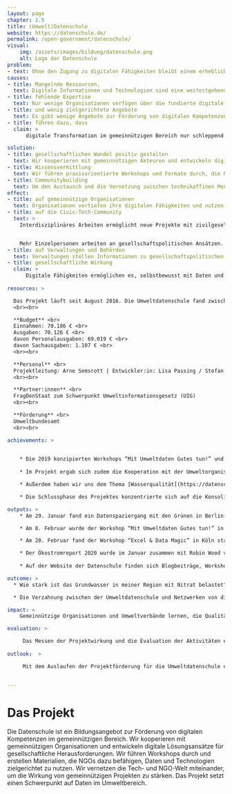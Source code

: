 ```yaml
---
layout: page
chapter: 2.5
title: (Umwelt)Datenschule
website: https://datenschule.de/
permalink: /open-government/datenschule/
visual:
    img: /assets/images/bildung/datenschule.png
    alt: Logo der Datenschule
problem:
- text: Ohne den Zugang zu digitalen Fähigkeiten bleibt einem erheblichen Teil der Bevölkerung die Teilhabe an öffentlichen Diskursen erschwert – dies verhindert nicht zuletzt auch die Wahrnehmung von Menschenrechten.
causes:
- title: Mangelnde Ressourcen,
  text: Digitale Informationen und Technologien sind eine weitestgehend ungenutzte Ressource in zivilgesellschaftlichen Organisationen.
- title: fehlende Expertise
  text: Nur wenige Organisationen verfügen über die fundierte digitale Expertise und die Tools, um aussagekräftige Erkenntnisse aus Daten zu ziehen und ihre Anliegen mit Beweisen zu belegen.
- title: und wenig zielgerichtete Angebote
  text: Es gibt wenige Angebote zur Förderung von digitalen Kompetenzen bei Erwachsenen im gemeinnützigen Bereich, die die Diversität und Organisationsstrukturen berücksichtigen.
- title: führen dazu, dass
  claim: >
      digitale Transformation im gemeinnützigen Bereich nur schleppend stattfindet. Zivilgesellschaftliche Organisationen können die Potenziale der Digitalisierung nicht ausreichend nutzen und sind mit den neuen Veränderungsprozessen oft überfordert.

solution:
- title: gesellschaftlichen Wandel positiv gestalten
  text: Wir kooperieren mit gemeinnützigen Akteuren und entwickeln digitale Lösungsansätze und Tools für gesellschaftliche Herausforderungen. Damit möchten wir Debatten anstoßen und neue Narrative für bestehende Herausforderungen schaffen.
- title: Wissensvermittlung
  text: Wir führen praxisorientierte Workshops und Formate durch, die NGOs dazu befähigen, Daten und Technologien zielgerichtet zu nutzen. Erkenntnisse aus den Projekten, Lernmaterialien und Best Practices werden frei zur Verfügung gestellt.
- title: Communitybuilding
  text: Um den Austausch und die Vernetzung zwischen technikaffinen Menschen und gesellschaftspolitischen Organisationen zu fördern, organisieren wir Veranstaltungen und setzen mit Partnern sowie unserer Community verschiedene Projekte um.
effect:
- title: auf gemeinnützige Organisationen
  text: Organisationen vertiefen ihre digitalen Fähigkeiten und nutzen digitale Informationen und Tools selbstbewusst bei der Planung und Umsetzung ihrer Projekte und Anliegen.
- title: auf die Civic-Tech-Community
  text: >
    Interdisziplinäres Arbeiten ermöglicht neue Projekte mit zivilgesellschaftlichen Fragestellungen und Themen.


    Mehr Einzelpersonen arbeiten an gesellschaftspolitischen Ansätzen.
- title: auf Verwaltungen und Behörden
  text: Verwaltungen stellen Informationen zu gesellschaftspolitischen Themen besser aufbereitet zur Verfügung und fördern damit Transparenz und Rechenschaftspflicht.
- title: gesellschaftliche Wirkung
  claim: >
      Digitale Fähigkeiten ermöglichen es, selbstbewusst mit Daten und Technologien umzugehen. Durch den mündigen und reflektierten Umgang mit Daten und Technologien werden öffentliche Debatten informierter und faktenbasiert geführt. Digitale Fähigkeiten stärken die Mitsprache und Teilhabe der Gesellschaft an politischen Entscheidungen und damit die politischen Partizipation insgesamt.
      
resources: >

  Das Projekt läuft seit August 2016. Die Umweltdatenschule fand zwischen April 2019 und September 2020 statt.
  <br><br>

  **Budget** <br>
  Einnahmen: 70.186 € <br>
  Ausgaben: 70.126 € <br>
  davon Personalausgaben: 69.019 € <br>
  davon Sachausgaben: 1.107 € <br>
  <br><br>

  **Personal** <br>
  Projektleitung: Arne Semsrott | Entwickler:in: Lisa Passing / Stefan Wehrmeyer| Projektmanager: Maximilian Voigt
  <br><br>

  **Partner:innen** <br>
  FragDenStaat zum Schwerpunkt Umweltinformationsgesetz (UIG)
  <br><br>

  **Förderung** <br>
  Umweltbundesamt
  <br><br>

achievements: >
    

    * Die 2019 konzipierten Workshops “Mit Umweltdaten Gutes tun!” und “Excel & Data Magic” wurden in diesem Jahr weiter durchgeführt. Darüber hinaus nutzte die OKF DE weitere Gelegenheiten, die Themen der Umweltdatenschule einer Öffentlichkeit zugänglich zu machen, z.B. bei einem Datenspaziergang. 
    
    * Im Projekt ergab sich zudem die Kooperation mit der Umweltorganisation Robin Wood, mit der die OKF eine datenbasierte Publikation gemeinsam auf den Weg gebracht: der [Ökostromreport 2020](https://datenschule.de/blog/2020/01/Hintergr%C3%BCnde-zum-%C3%96kostrombericht-2020/). 

    * Außerdem haben wir uns dem Thema [Wasserqualität](https://datenschule.de/blog/2020/03/Wasserqualit%C3%A4t-messen-wir-starten-Projekt-OpenWaterData/) gewidmet. Mit der globalen Erwärmung und dem industriellen Wirtschaften steigt die Belastung der Wasservorkommen. Diese frühzeitig zu erkennen ist eine wichtige Maßnahme. Kollaborativ gesammelte und offene Daten können dabei helfen. Wir haben einen Testaufbau entwickelt, mit dem Akteur:innen selbstständig Daten zur Wasserqualität erheben und in einer zentralen Datenbank speichern können. 

    * Die Schlussphase des Projektes konzentrierte sich auf die Konsolidierung der erstellten Materialien und der Öffentlichkeitsarbeit in Form von Blogbeiträgen, Social Media Aktivitäten und Datenbereitstellungen.

outputs: >
    * Am 29. Januar fand ein Datenspaziergang mit den Grünen in Berlin-Mitte statt. 

    * Am 8. Februar wurde der Workshop “Mit Umweltdaten Gutes tun!” in der machBar in Potsdam durchgeführt. 

    * Am 20. Februar fand der Workshop “Excel & Data Magic” in Köln statt. 

    * Der Ökostromreport 2020 wurde im Januar zusammen mit Robin Wood veröffentlicht. Der Bericht vergleicht Ökostromanbieter in Bezug auf wirtschaftliche Verflechtungen zu Unternehmen der Kohle- und Atomenergie sowie auf ihr Engagement für eine nachhaltige Energiewende. Der Report soll Verbraucher:innen eine Hilfestellung bei der Auswahl eines Stromanbieters sowie mehr Transparenz über den Markt geben. Gemeinsam mit Robin Wood wurden Ökostromtarife recherchiert und bewertet. Die Basis des Berichtes bilden Daten, die im Rahmen des Projektes zusammengetragen wurden ([Datensätze](https://github.com/Datenschule/oekostromreport-data/tree/gh-pages/assets/data)). Mit [North Data](https://www.northdata.de/) lassen sich beispielsweise wirtschaftliche Verflechtungen von Unternehmen analysieren, die über Pflichtveröffentlichungen, z.B. durch die Bekanntmachungen des Handelsregisters, einsehbar sind. Allerdings sind die grundlegenden sowie die aufbereiteten Daten keine Open Data. Einige der Daten stehen über [OffeneRegister.de](https://offeneregister.de/) zur Verfügung. Andere Quellen, besonders, wenn es um die Beteiligungen von Städten oder Kommunen an Unternehmen oder Kraftwerken geht, sind die Beteiligungsberichte. Hier muss die jeweilige Stadt oder der Kreis jährlich auflisten, in welche Bereiche investiert wurde. Der Ökostromreport 2020 ist aus unserer Sicht ein sehr gelungenes Praxisbeispiel für die Anwendung von Daten im Umweltbereich.
    
    * Auf der Website der Datenschule finden sich Blogbeiträge, Workshopmaterialien, Veranstaltungshinweise, Publikationen und sonstige Texte zum Thema Umwelt und Daten. Öffentlichkeitsarbeit wurde zudem über den Twitter-Account der Datenschule (@datenschule) betrieben. Dieser Account hat ca. 1.300 Follower und trug zur bundesweiten Verbreitung der Inhalte bei. Inhaltlich passende Inhalte wurden außerdem über die Twitter-Kanäle der OKF (@okfde), Code for Germany (@codeforde) und edulabs.de (@edulabsde) verbreitet.

outcome: >
  * Wie stark ist das Grundwasser in meiner Region mit Nitrat belastet? Welche Insektenarten sind in Deutschland am stärksten vom Aussterben bedroht? Mit diesen Fragen war die Umweltdatenschule gestartet. Aus unserer Sicht wurden die Ziele der Umweltdatenschule erreicht: Wissen und Kompetenzen wurden an Umweltorganisationen vermittelt, um die zunehmend zugänglichen digitalisierten Umweltdaten mit gesellschaftspolitischer Relevanz für ihre Kampagnenarbeit oder Strategieentwicklung zu nutzen. Umweltorganisationen sind nach Absolvierung der Workshops in der Lage, eigene erfolgreiche datengetriebene Projekte zu entwickeln, dabei digitales Ehrenamt zu fördern und zu nutzen und nach ethischen Prinzipien in der digitalen Arbeit offenes Wissen für dauerhafte Innovationskraft nachhaltig stärken. Entwickelte Materialien werden der Allgemeinheit zur Nachahmung zur Verfügung gestellt.

  * Die Verzahnung zwischen der Umweltdatenschule und Netzwerken von digitalen Ehrenamtlichen der OKF DE hat sehr gut funktioniert. Ehrenamtliche aus den OKF-Projekten Code for Germany und Jugend hackt haben an der Erstellung von Inhalten der Umweltdatenschule mitgewirkt und zu ihrer Verbreitung beigetragen. Durch das Engagement der OKF DE in der Initiative [Bits & Bäume](https://bits-und-baeume.org/de), die sich dezidiert der Schnittstelle zwischen digitaler Welt und Umweltschutz widmet, konnten positive Effekte für die Umweltdatenschule erreicht werden: Als Mitgliedsorganisation im Trägerkreis der Initiative kommt die OKF mit einer Vielzahl von Organisationen aus dem Umweltschutz in Kontakt und kann auf ihre Expertise und Veranstaltungen hinweisen. Die Vermessung der Umwelt ist insbesondere in ländlichen Räumen ein wichtiges Unterfangen. Denn dort befinden sich die wirtschaftlich genutzten Flächen. Andererseits gibt es deutschlandweit zahlreiche [Offene Werkstätten](https://www.offene-werkstaetten.org/) - wie Fab Labs, [Open Knowledge-Labs](https://codefor.de/), Hacker- und Makerspaces, in denen sich interdisziplinäre Communities mit technischen Fragen beschäftigen. Außerdem treten die Werkstätten häufig als technische Bildungsstätten auf. So entstand eine Kooperation mit dem [Netzwerk Offener Werkstätten Brandenburg](https://offene-werkstaetten-brandenburg.de/), mit dem wir testweise zwei Workshops in Potsdam und Cottbus veranstalteten. Die insgesamt 40 Teilnehmenden bildeten interdisziplinäre Workshop-Gruppen und kamen aus öffentlichen Einrichtungen, von Universitäten, Umweltorganisationen oder als Privatperson. Dadurch entwickelten sich lokale Projektgruppen und Organisationen, die sich gegenüber der Datenthematik öffneten und lokal Kontakte knüpfen konnten.

impact: >
    Gemeinnützige Organisationen und Umweltverbände lernen, die Qualität von (ihren) Daten zu bewerten und zu verbessern. Sie nutzen digitale Methoden und Informationen zielgerichtet im Arbeitsalltag und beteiligen sich als Impulsgeber:innen an öffentlichen gesellschaftspolitischen Debatten. Das Projekt fördert zudem digitale Innovation im gemeinnützigen und umweltaktivistischen Bereich. Die Gesellschaft ist besser informiert, kann sich an politischen Prozessen und Entscheidungen besser beteiligen. Dies stärkt die Demokratie.

evaluation: >

     Das Messen der Projektwirkung und die Evaluation der Aktivitäten erfolgen nach zuvor festgelegten Qualitätsindikatoren. Die Wirkung der Workshops wird nach einem [Data Literacy Maturity Modell](https://datenschule.de/files/workshops/DataLiteracy-MaturityModel-Datenschule.pdf) evaluiert (und beispielsweise bei Workshops eingesetzt). Bei Partnerprojekten gibt es zusätzliche Beratungs- und Monitoringinstanzen mit externen Expert:innen (Roundtables und Stakeholder-Dialoge, Interviews, Feedback-Runden). Erkenntnisse aus unseren Aktivitäten werden regelmäßig auf dem Blog der Datenschule und der Referenzen-Seite zugänglich gemacht.
    
outlook:  >

     Mit dem Auslaufen der Projektförderung für die Umweltdatenschule enden unsere themenspezifischen Projekte, das kostenlose Workshopangebot sowie das generelle Angebot der Datenschule. Mittlerweile gibt es einige Organisationen und Akteur:innen der Zivilgesellschaft, die im Bereich data literacy Kurse und Workshops anbieten und in diesem Feld aktiv sind. Die entwickelten [Lernmaterialien](https://datenschule.de/lernmaterialien/), die unter einer freien Lizenz veröffentlicht wurden, stehen der Öffentlichkeit weiterhin zur Verfügung. Workshopkonzepte sind zur Nachnutzung mit detaillierten Erläuterungen aufbereitet und können personenunabhängig umgesetzt werden.


---
```



# Das Projekt

Die Datenschule ist ein Bildungsangebot zur Förderung von digitalen Kompetenzen im gemeinnützigen Bereich. Wir kooperieren mit gemeinnützigen Organisationen und entwickeln digitale Lösungsansätze für gesellschaftliche Herausforderungen. Wir führen Workshops durch und erstellen Materialien, die NGOs dazu befähigen, Daten und Technologien zielgerichtet zu nutzen. Wir vernetzen die Tech- und NGO-Welt miteinander, um die Wirkung von gemeinnützigen Projekten zu stärken. Das Projekt setzt einen Schwerpunkt auf Daten im Umweltbereich.
